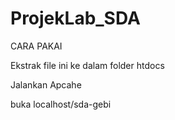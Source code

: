 # ProjekLab_SDA

CARA PAKAI

Ekstrak file ini ke dalam folder htdocs

Jalankan Apcahe

buka localhost/sda-gebi
